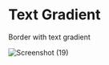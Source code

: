 # Text Gradient
 Border with text gradient

![Screenshot (19)](https://github.com/Het2804/Text-Gradient-With-Border/assets/142522726/102953ec-a5af-4c94-975d-a0c7956bdb33)
